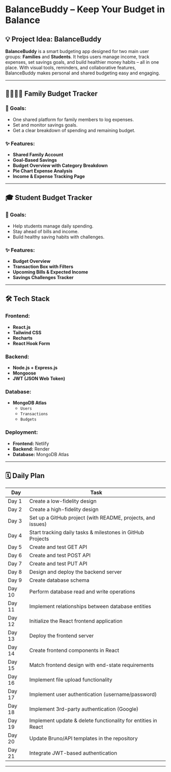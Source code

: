 # BalanceBuddy – Keep Your Budget in Balance

## 💡 Project Idea: BalanceBuddy

**BalanceBuddy** is a smart budgeting app designed for two main user groups: **Families** and **Students**. It helps users manage income, track expenses, set savings goals, and build healthier money habits – all in one place. With visual tools, reminders, and collaborative features, BalanceBuddy makes personal and shared budgeting easy and engaging.

---

## 👨‍👩‍👧‍👦 Family Budget Tracker

### 🎯 Goals:
- One shared platform for family members to log expenses.
- Set and monitor savings goals.
- Get a clear breakdown of spending and remaining budget.

### ✨ Features:
- **Shared Family Account**
- **Goal-Based Savings**
- **Budget Overview with Category Breakdown**
- **Pie Chart Expense Analysis**
- **Income & Expense Tracking Page**

---

## 🎓 Student Budget Tracker

### 🎯 Goals:
- Help students manage daily spending.
- Stay ahead of bills and income.
- Build healthy saving habits with challenges.

### ✨ Features:
- **Budget Overview**
- **Transaction Box with Filters**
- **Upcoming Bills & Expected Income**
- **Savings Challenges Tracker**

---

## 🛠️ Tech Stack

### Frontend:
- **React.js**
- **Tailwind CSS**
- **Recharts**
- **React Hook Form**

### Backend:
- **Node.js + Express.js**
- **Mongoose**
- **JWT (JSON Web Token)**

### Database:
- **MongoDB Atlas**
  - `Users`
  - `Transactions`
  - `Budgets`

### Deployment:
- **Frontend:** Netlify
- **Backend:** Render
- **Database:** MongoDB Atlas

---

## 🗓️ Daily Plan

| Day | Task |
|-----|------|
| Day 1  | Create a low-fidelity design |
| Day 2  | Create a high-fidelity design |
| Day 3  | Set up a GitHub project (with README, projects, and issues) |
| Day 4  | Start tracking daily tasks & milestones in GitHub Projects |
| Day 5  | Create and test GET API |
| Day 6  | Create and test POST API |
| Day 7  | Create and test PUT API |
| Day 8  | Design and deploy the backend server |
| Day 9  | Create database schema |
| Day 10 | Perform database read and write operations |
| Day 11 | Implement relationships between database entities |
| Day 12 | Initialize the React frontend application |
| Day 13 | Deploy the frontend server |
| Day 14 | Create frontend components in React |
| Day 15 | Match frontend design with end-state requirements |
| Day 16 | Implement file upload functionality |
| Day 17 | Implement user authentication (username/password) |
| Day 18 | Implement 3rd-party authentication (Google) |
| Day 19 | Implement update & delete functionality for entities in React |
| Day 20 | Update Bruno/API templates in the repository |
| Day 21 | Integrate JWT-based authentication |

---


